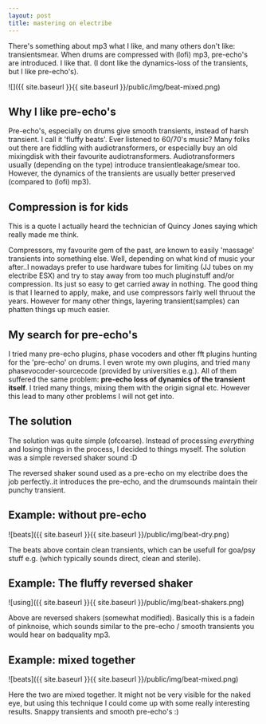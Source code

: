 ```yaml
---
layout: post
title: mastering on electribe
---
```

There's something about mp3 what I like, and many others don't like: transientsmear. When drums are compressed with (lofi) mp3, pre-echo's are introduced. I like that. (I dont like the dynamics-loss of the transients, but I like pre-echo's).


  


![]({{ site.baseurl }}{{ site.baseurl }}/public/img/beat-mixed.png)  

  

Why I like pre-echo's
----------------------


  


Pre-echo's, especially on drums give smooth transients, instead of harsh transient. I call it 'fluffy beats'. Ever listened to 60/70's music? Many folks out there are fiddling with audiotransformers, or especially buy an old mixingdisk with their favourite audiotransformers. Audiotransformers usually (depending on the type) introduce transientleakage/smear too. However, the dynamics of the transients are usually better preserved (compared to (lofi) mp3).

  

Compression is for kids
-----------------------


  


This is a quote I actually heard the technician of Quincy Jones saying which really made me think.

Compressors, my favourite gem of the past, are known to easily 'massage' transients into something else. Well, depending on what kind of music your after..I nowadays prefer to use hardware tubes for limiting (JJ tubes on my electribe ESX) and try to stay away from too much pluginstuff and/or compression. Its just so easy to get carried away in nothing. The good thing is that I learned to apply, make, and use compressors fairly well thruout the years. However for many other things, layering transient(samples) can phatten things up much easier.

  

My search for pre-echo's
-------------------------


  


I tried many pre-echo plugins, phase vocoders and other fft plugins hunting for the 'pre-echo' on drums. I even wrote my own plugins, and tried many phasevocoder-sourcecode (provided by universities e.g.). All of them suffered the same problem: **pre-echo loss of dynamics of the transient itself**. I tried many things, mixing them with the origin signal etc. However this lead to many other problems I will not get into.

  

The solution
------------


  


The solution was quite simple (ofcoarse). Instead of processing *everything* and losing things in the process, I decided to things myself. The solution was a simple reversed shaker sound :D

The reversed shaker sound used as a pre-echo on my electribe does the job perfectly..it introduces the pre-echo, and the drumsounds maintain their punchy transient.

  

Example: without pre-echo
-------------------------


  


![beats]({{ site.baseurl }}{{ site.baseurl }}/public/img/beat-dry.png)

  


  


  


  


  


  


  


  


  


  


  


  


  


The beats above contain clean transients, which can be usefull for goa/psy stuff e.g. (which typically sounds direct, clean and sterile).

  

Example: The fluffy reversed shaker
-----------------------------------


  


![using]({{ site.baseurl }}{{ site.baseurl }}/public/img/beat-shakers.png)

  


  


  


  


  


  


  


  


  


  


  


  


Above are reversed shakers (somewhat modified). Basically this is a fadein of pinknoise, which sounds similar to the pre-echo / smooth transients you would hear on badquality mp3.

  

Example: mixed together
-----------------------


  
![beats]({{ site.baseurl }}{{ site.baseurl }}/public/img/beat-mixed.png)

  


  


  


  


  


  


  


  


  


  


  




  


  


Here the two are mixed together. It might not be very visible for the naked eye, but using this technique I could come up with some really interesting results. Snappy transients and smooth pre-echo's :)

  


